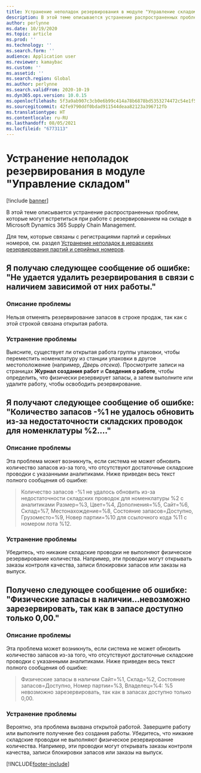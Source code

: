 ```yaml
---
title: Устранение неполадок резервирования в модуле "Управление складом"
description: В этой теме описывается устранение распространенных проблем, которые могут встретиться при работе с резервированием на складе в Microsoft Dynamics 365 Supply Chain Management.
author: perlynne
ms.date: 10/19/2020
ms.topic: article
ms.prod: ''
ms.technology: ''
ms.search.form: ''
audience: Application user
ms.reviewer: kamaybac
ms.custom: ''
ms.assetid: ''
ms.search.region: Global
ms.author: perlynne
ms.search.validFrom: 2020-10-19
ms.dyn365.ops.version: 10.0.15
ms.openlocfilehash: 5f3a9ab907c3cb0e6b99c414a78b6878bd5353274472c54e1f5eaf1d167f046a
ms.sourcegitcommit: 42fe9790ddf0bdad911544deaa82123a396712fb
ms.translationtype: HT
ms.contentlocale: ru-RU
ms.lasthandoff: 08/05/2021
ms.locfileid: "6773113"
---
```

# <a name="troubleshoot-reservations-in-warehouse-management"></a>Устранение неполадок резервирования в модуле "Управление складом"

[!include [banner](../includes/banner.md)]

В этой теме описывается устранение распространенных проблем, которые могут встретиться при работе с резервированием на складе в Microsoft Dynamics 365 Supply Chain Management.

Для тем, которые связаны с регистрациями партий и серийных номеров, см. раздел [Устранение неполадок в иерархиях резервирования партий и серийных номеров](troubleshoot-warehouse-batch-and-serial-reservation-hierarchies.md).

## <a name="i-receive-the-following-error-message-reservations-cannot-be-removed-because-there-is-work-created-which-relies-on-the-reservations"></a>Я получаю следующее сообщение об ошибке: "Не удается удалить резервирования в связи с наличием зависимой от них работы."

### <a name="issue-description"></a>Описание проблемы

Нельзя отменять резервирование запасов в строке продаж, так как с этой строкой связана открытая работа.

### <a name="issue-resolution"></a>Устранение проблемы

Выясните, существует ли открытая работа группы упаковки, чтобы переместить номенклатуру из станции упаковки в другое местоположение (например, *Дверь отсека*). Просмотрите записи на страницах **Журнал создания работ** и **Сведения о работе**, чтобы определить, что физически резервирует запасы, а затем выполните или удалите работу, чтобы освободить резервирование.

## <a name="i-receive-the-following-error-message-inventory-quantity--1-could-not-be-updated-due-to-insufficient-inventory-transactions-for-item-2"></a>Я получают следующее сообщение об ошибке: "Количество запасов -%1 не удалось обновить из-за недостаточности складских проводок для номенклатуры %2...."

### <a name="issue-description"></a>Описание проблемы

Эта проблема может возникнуть, если система не может обновить количество запасов из-за того, что отсутствуют достаточные складские проводки с указанными аналитиками. Ниже приведен весь текст полного сообщения об ошибке:

> Количество запасов -%1 не удалось обновить из-за недостаточности складских проводок для номенклатуры %2 с аналитиками Размер=%3, Цвет=%4, Дополнения=%5, Сайт=%6, Склад=%7, Местонахождение=%8, Состояние запасов=Доступно, Грузоместо=%9, Новер партии=%10 для ссылочного кода %11 с номером лота %12.

### <a name="issue-resolution"></a>Устранение проблемы

Убедитесь, что никакие складские проводки не выполняют физическое резервирование количества. Например, эти проводки могут открывать заказы контроля качества, записи блокировки запасов или заказы на выпуск.

## <a name="i-receive-the-following-error-message-physical-on-handcannot-be-reserved-because-only-000-are-available-in-the-inventory"></a>Получено следующее сообщение об ошибке: "Физические запасы в наличии...невозможно зарезервировать, так как в запасе доступно только 0,00."

### <a name="issue-description"></a>Описание проблемы

Эта проблема может возникнуть, если система не может обновить количество запасов из-за того, что отсутствуют достаточные складские проводки с указанными аналитиками. Ниже приведен весь текст полного сообщения об ошибке:

> Физические запасы в наличии Сайт=%1, Склад=%2, Состояние запасов=Доступно, Номер партии=%3, Владелец=%4: %5 невозможно зарезервировать, так как в запасах доступно только 0,00.

### <a name="issue-resolution"></a>Устранение проблемы

Вероятно, эта проблема вызвана открытой работой. Завершите работу или выполните получение без создания работы. Убедитесь, что никакие складские проводки не выполняют физическое резервирование количества. Например, эти проводки могут открывать заказы контроля качества, записи блокировки запасов или заказы на выпуск.


[!INCLUDE[footer-include](../../includes/footer-banner.md)]

